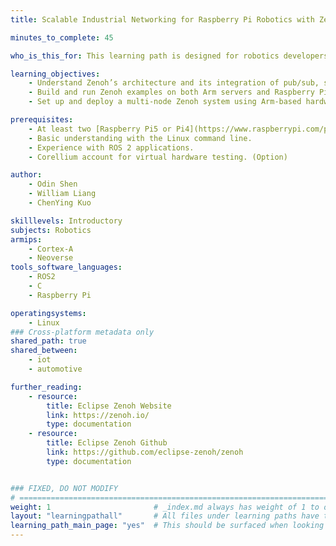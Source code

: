 ```yaml
---
title: Scalable Industrial Networking for Raspberry Pi Robotics with Zenoh

minutes_to_complete: 45

who_is_this_for: This learning path is designed for robotics developers, industrial automation engineers, and IoT system architects building distributed, scalable, and low-latency applications. Whether you are using Robot Operating System (ROS), developing autonomous systems, or designing multi-node communication frameworks, this guide will show you how to leverage the Eclipse Zenoh protocol on Arm-based platforms — both in the cloud (AVH or EC2) and on physical devices like Raspberry Pi.

learning_objectives: 
    - Understand Zenoh’s architecture and its integration of pub/sub, storage, querying, and computation models.
    - Build and run Zenoh examples on both Arm servers and Raspberry Pi.
    - Set up and deploy a multi-node Zenoh system using Arm-based hardware or virtual environments.

prerequisites:
    - At least two [Raspberry Pi5 or Pi4](https://www.raspberrypi.com/products/raspberry-pi-5/) or other Cortex-A instances with a Linux-based OS installed.
    - Basic understanding with the Linux command line.
    - Experience with ROS 2 applications.
    - Corellium account for virtual hardware testing. (Option)

author: 
    - Odin Shen
    - William Liang
    - ChenYing Kuo

skilllevels: Introductory
subjects: Robotics  
armips:
    - Cortex-A
    - Neoverse
tools_software_languages:
    - ROS2
    - C
    - Raspberry Pi

operatingsystems:
    - Linux
### Cross-platform metadata only
shared_path: true
shared_between:
    - iot
    - automotive

further_reading:
    - resource:
        title: Eclipse Zenoh Website
        link: https://zenoh.io/
        type: documentation
    - resource:
        title: Eclipse Zenoh Github
        link: https://github.com/eclipse-zenoh/zenoh
        type: documentation


### FIXED, DO NOT MODIFY
# ================================================================================
weight: 1                       # _index.md always has weight of 1 to order correctly
layout: "learningpathall"       # All files under learning paths have this same wrapper
learning_path_main_page: "yes"  # This should be surfaced when looking for related content. Only set for _index.md of learning path content.
---
```

